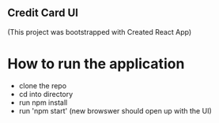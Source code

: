 ## Credit Card UI

(This project was bootstrapped with Created React App)

# How to run the application

- clone the repo
- cd into directory
- run npm install
- run 'npm start' (new browswer should open up with the UI)

